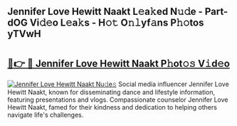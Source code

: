 ## Jennifer Love Hewitt Naakt L𝚎a𝚔ed N𝚞𝚍e - Part-dOG Vi𝚍𝚎o L𝚎a𝚔s - H𝚘𝚝 O𝚗𝚕yf𝚊ns P𝚑𝚘tos yTVwH

# <h2><a href="http://kf13ct.oniu.top/?m=Jennifer+Love+Hewitt+Naakt">🔗👉 🔴 Jennifer Love Hewitt Naakt P𝚑ot𝚘𝚜 V𝚒d𝚎o</a></h2>

[![Jennifer Love Hewitt Naakt Nu𝚍e𝚜](https://i.imgur.com/0qMVB7G.gif)](http://kf13ct.oniu.top/?m=Jennifer+Love+Hewitt+Naakt)
Social media influencer Jennifer Love Hewitt Naakt, known for disseminating dance and lifestyle information, featuring presentations and vlogs. Compassionate counselor Jennifer Love Hewitt Naakt, famed for their kindness and dedication to helping others navigate life's challenges.  

